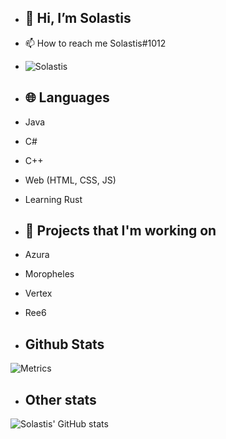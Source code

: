 - ## 👋 Hi, I’m Solastis
- 📫 How to reach me Solastis#1012
- <img src="https://komarev.com/ghpvc/?username=Solastis&label=Views&color=blue&style=plastic" alt="Solastis" /> </p>

- ## 🌐 Languages
- Java 
- C#
- C++
- Web (HTML, CSS, JS) 
- Learning Rust

- ## 🔭 Projects that I'm working on
- Azura
- Moropheles
- Vertex
- Ree6


- ## Github Stats
![Metrics](https://metrics.lecoq.io/Solastis?template=classic&config.timezone=Europe%2FBerlin)
- ## Other stats
![Solastis' GitHub stats](https://github-readme-stats.vercel.app/api?username=Solastis&show_icons=true&theme=radical)
